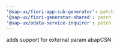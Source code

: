 ```yaml
---
'@sap-ux/fiori-app-sub-generator': patch
'@sap-ux/fiori-generator-shared': patch
'@sap-ux/odata-service-inquirer': patch
---
```


adds support for external param abapCSN
